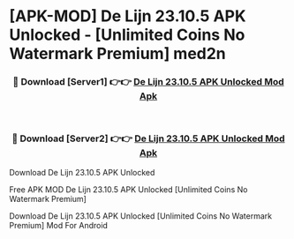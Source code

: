 # [APK-MOD] De Lijn 23.10.5 APK Unlocked - [Unlimited Coins No Watermark Premium] med2n



<div align="center">
<h3>🔴 Download [Server1] 👉👉 <a href="https://momento.my/?title=De_Lijn_23.10.5_APK_Unlocked">De Lijn 23.10.5 APK Unlocked Mod Apk</a></h3><br>

<h3>🔴 Download [Server2] 👉👉 <a href="https://momento.my/?title=De_Lijn_23.10.5_APK_Unlocked">De Lijn 23.10.5 APK Unlocked Mod Apk</a></h3>
</div>



Download De Lijn 23.10.5 APK Unlocked 

Free APK MOD De Lijn 23.10.5 APK Unlocked [Unlimited Coins No Watermark Premium]

Download De Lijn 23.10.5 APK Unlocked [Unlimited Coins No Watermark Premium] Mod For Android
